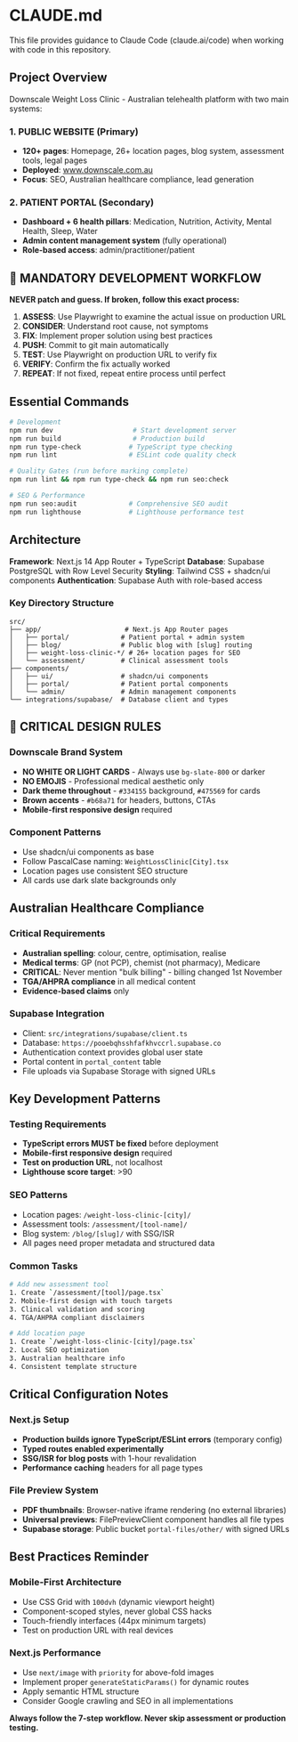 # CLAUDE.md

This file provides guidance to Claude Code (claude.ai/code) when working with code in this repository.

## Project Overview

Downscale Weight Loss Clinic - Australian telehealth platform with two main systems:

### 1. PUBLIC WEBSITE (Primary)
- **120+ pages**: Homepage, 26+ location pages, blog system, assessment tools, legal pages
- **Deployed**: www.downscale.com.au
- **Focus**: SEO, Australian healthcare compliance, lead generation

### 2. PATIENT PORTAL (Secondary)
- **Dashboard + 6 health pillars**: Medication, Nutrition, Activity, Mental Health, Sleep, Water
- **Admin content management system** (fully operational)
- **Role-based access**: admin/practitioner/patient

## 🚨 MANDATORY DEVELOPMENT WORKFLOW

**NEVER patch and guess. If broken, follow this exact process:**

1. **ASSESS**: Use Playwright to examine the actual issue on production URL
2. **CONSIDER**: Understand root cause, not symptoms
3. **FIX**: Implement proper solution using best practices
4. **PUSH**: Commit to git main automatically
5. **TEST**: Use Playwright on production URL to verify fix
6. **VERIFY**: Confirm the fix actually worked
7. **REPEAT**: If not fixed, repeat entire process until perfect

## Essential Commands

```bash
# Development
npm run dev                    # Start development server
npm run build                  # Production build
npm run type-check            # TypeScript type checking
npm run lint                  # ESLint code quality check

# Quality Gates (run before marking complete)
npm run lint && npm run type-check && npm run seo:check

# SEO & Performance
npm run seo:audit             # Comprehensive SEO audit
npm run lighthouse            # Lighthouse performance test
```

## Architecture

**Framework**: Next.js 14 App Router + TypeScript
**Database**: Supabase PostgreSQL with Row Level Security
**Styling**: Tailwind CSS + shadcn/ui components
**Authentication**: Supabase Auth with role-based access

### Key Directory Structure
```
src/
├── app/                     # Next.js App Router pages
│   ├── portal/             # Patient portal + admin system
│   ├── blog/               # Public blog with [slug] routing
│   ├── weight-loss-clinic-*/ # 26+ location pages for SEO
│   └── assessment/         # Clinical assessment tools
├── components/
│   ├── ui/                 # shadcn/ui components
│   ├── portal/             # Patient portal components
│   └── admin/              # Admin management components
└── integrations/supabase/  # Database client and types
```

## 🚨 CRITICAL DESIGN RULES

### Downscale Brand System
- **NO WHITE OR LIGHT CARDS** - Always use `bg-slate-800` or darker
- **NO EMOJIS** - Professional medical aesthetic only
- **Dark theme throughout** - `#334155` background, `#475569` for cards
- **Brown accents** - `#b68a71` for headers, buttons, CTAs
- **Mobile-first responsive design** required

### Component Patterns
- Use shadcn/ui components as base
- Follow PascalCase naming: `WeightLossClinic[City].tsx`
- Location pages use consistent SEO structure
- All cards use dark slate backgrounds only

## Australian Healthcare Compliance

### Critical Requirements
- **Australian spelling**: colour, centre, optimisation, realise
- **Medical terms**: GP (not PCP), chemist (not pharmacy), Medicare
- **CRITICAL**: Never mention "bulk billing" - billing changed 1st November
- **TGA/AHPRA compliance** in all medical content
- **Evidence-based claims** only

### Supabase Integration
- Client: `src/integrations/supabase/client.ts`
- Database: `https://pooebqhsshfafkhvccrl.supabase.co`
- Authentication context provides global user state
- Portal content in `portal_content` table
- File uploads via Supabase Storage with signed URLs

## Key Development Patterns

### Testing Requirements
- **TypeScript errors MUST be fixed** before deployment
- **Mobile-first responsive design** required
- **Test on production URL**, not localhost
- **Lighthouse score target**: >90

### SEO Patterns
- Location pages: `/weight-loss-clinic-[city]/`
- Assessment tools: `/assessment/[tool-name]/`
- Blog system: `/blog/[slug]/` with SSG/ISR
- All pages need proper metadata and structured data

### Common Tasks
```bash
# Add new assessment tool
1. Create `/assessment/[tool]/page.tsx`
2. Mobile-first design with touch targets
3. Clinical validation and scoring
4. TGA/AHPRA compliant disclaimers

# Add location page
1. Create `/weight-loss-clinic-[city]/page.tsx`
2. Local SEO optimization
3. Australian healthcare info
4. Consistent template structure
```

## Critical Configuration Notes

### Next.js Setup
- **Production builds ignore TypeScript/ESLint errors** (temporary config)
- **Typed routes enabled experimentally**
- **SSG/ISR for blog posts** with 1-hour revalidation
- **Performance caching** headers for all page types

### File Preview System
- **PDF thumbnails**: Browser-native iframe rendering (no external libraries)
- **Universal previews**: FilePreviewClient component handles all file types
- **Supabase storage**: Public bucket `portal-files/other/` with signed URLs

## Best Practices Reminder

### Mobile-First Architecture
- Use CSS Grid with `100dvh` (dynamic viewport height)
- Component-scoped styles, never global CSS hacks
- Touch-friendly interfaces (44px minimum targets)
- Test on production URL with real devices

### Next.js Performance
- Use `next/image` with `priority` for above-fold images
- Implement proper `generateStaticParams()` for dynamic routes
- Apply semantic HTML structure
- Consider Google crawling and SEO in all implementations

**Always follow the 7-step workflow. Never skip assessment or production testing.**
